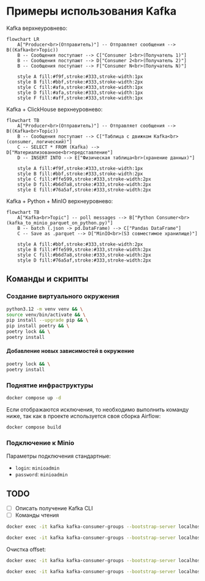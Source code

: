 # Примеры использования Kafka

Kafka верхнеуровнево:

```mermaid
flowchart LR
    A["Producer<br>(Отправитель)"] -- Отправляет сообщения --> B((Kafka<br>Topic))
    B -- Сообщения поступают --> C["Consumer 1<br>(Получатель 1)"]
    B -- Сообщения поступают --> D["Consumer 2<br>(Получатель 2)"]
    B -- Сообщения поступают --> F["Consumer N<br>(Получатель N)"]

    style A fill:#f9f,stroke:#333,stroke-width:1px
    style B fill:#bbf,stroke:#333,stroke-width:2px
    style C fill:#afa,stroke:#333,stroke-width:1px
    style D fill:#afa,stroke:#333,stroke-width:1px
    style F fill:#aff,stroke:#333,stroke-width:1px
```

Kafka + ClickHouse верхнеуровнево:

```mermaid
flowchart TB
    A["Producer<br>(Отправитель)"] -- Отправляет сообщения --> B((Kafka<br>Topic))
    B -- Сообщения поступают --> C["Таблица с движком Kafka<br>(consumer, логический)"]
    C -- SELECT * FROM (Kafka) --> D["Материализованное<br>представление"]
    D -- INSERT INTO --> E["Физическая таблица<br>(хранение данных)"]

    style A fill:#f9f,stroke:#333,stroke-width:1px
    style B fill:#bbf,stroke:#333,stroke-width:2px
    style C fill:#ffe599,stroke:#333,stroke-width:2px
    style D fill:#b6d7a8,stroke:#333,stroke-width:2px
    style E fill:#76a5af,stroke:#333,stroke-width:2px
```

Kafka + Python + MinIO верхнеуровнево:

```mermaid
flowchart TB
    A["Kafka<br>Topic"] -- poll messages --> B["Python Consumer<br>(kafka_to_minio_parquet_on_python.py)"]
    B -- batch (.json -> pd.DataFrame) --> C["Pandas DataFrame"]
    C -- Save as .parquet --> D["MinIO<br>(S3 совместимое хранилище)"]

    style A fill:#bbf,stroke:#333,stroke-width:2px
    style B fill:#ffe599,stroke:#333,stroke-width:2px
    style C fill:#b6d7a8,stroke:#333,stroke-width:2px
    style D fill:#76a5af,stroke:#333,stroke-width:2px
```




## Команды и скрипты

### Создание виртуального окружения

```bash
python3.12 -m venv venv && \
source venv/bin/activate && \
pip install --upgrade pip && \
pip install poetry && \
poetry lock && \
poetry install
```

#### Добавление новых зависимостей в окружение

```bash
poetry lock && \
poetry install
```

### Поднятие инфраструктуры

```bash
docker compose up -d
```

Если отображаются исключения, то необходимо выполнить команду ниже, так как в проекте используется своя сборка Airflow:

```bash
docker compose build
```

### Подключение к Minio

Параметры подключения стандартные:

- `login`: `minioadmin`
- `password`: `minioadmin`

## TODO

- [ ] Описать получение Kafka CLI
- [ ] Команды чтения

```bash
docker exec -it kafka kafka-consumer-groups --bootstrap-server localhost:9092 --group ParquetConsumerGroup --describe
```

```bash
docker exec -it kafka kafka-consumer-groups --bootstrap-server localhost:9092 --group mygroup --describe
```

Очистка offset:
```bash
docker exec -it kafka kafka-consumer-groups --bootstrap-server localhost:9092 --group ParquetConsumerGroup --to-earliest --reset-offsets --execute --topic music_events
```


```bash
docker exec -it kafka kafka-consumer-groups --bootstrap-server localhost:9092 --group mygroup --to-earliest --reset-offsets --execute --topic music_events
```